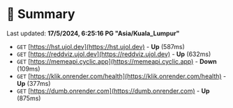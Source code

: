 # 📖 Summary
Last updated: **17/5/2024, 6:25:16 PG "Asia/Kuala_Lumpur"**

- `GET` [https://hst.ujol.dev](https://hst.ujol.dev) - **Up** (587ms)
- `GET` [https://reddviz.ujol.dev](https://reddviz.ujol.dev) - **Up** (632ms)
- `GET` [https://memeapi.cyclic.app](https://memeapi.cyclic.app) - **Down** (109ms)
- `GET` [https://klik.onrender.com/health](https://klik.onrender.com/health) - **Up** (377ms)
- `GET` [https://dumb.onrender.com](https://dumb.onrender.com) - **Up** (875ms)
